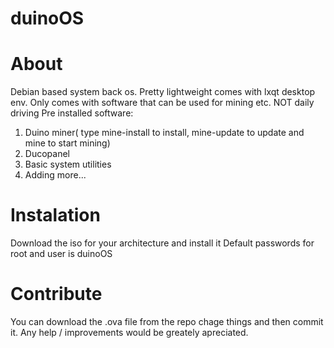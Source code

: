 # duinoOS
# About
Debian based system back os. Pretty lightweight comes with lxqt desktop env. Only comes with software that can be used for mining etc. NOT daily driving
Pre installed software:
1. Duino miner( type mine-install to install, mine-update to update and mine to start mining)
2. Ducopanel
3. Basic system utilities
4. Adding more...

# Instalation
Download the iso for your architecture and install it
Default passwords for root and user is duinoOS

# Contribute
You can download the .ova file from the repo chage things and then commit it. Any help / improvements would be greately apreciated. 

